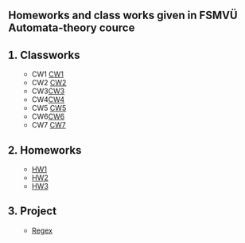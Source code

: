
<h2>Homeworks and class works given in FSMVÜ Automata-theory cource</h2>
<ol>
<h2><li > Classworks</li></h2>
   <ul>
 <li>CW1 <a href="https://maya-karahbala.github.io/Automata-theory/Classworks/Cw1.html">CW1</a></li>
<li>CW2 <a href="https://maya-karahbala.github.io/Automata-theory/Classworks/Cw2.html">CW2</a></li>

 <li> CW3<a href="https://maya-karahbala.github.io/Automata-theory/Classworks/Cw3.html">CW3</a></li>
 
 <li> CW4<a href="https://maya-karahbala.github.io/Automata-theory/Classworks/Cw4.html">CW4</a></li>
 <li>CW5 <a href="https://maya-karahbala.github.io/Automata-theory/Classworks/Expression.html">CW5</a></li>
 <li> CW6<a href="https://maya-karahbala.github.io/Automata-theory/Classworks/Cw6.html">CW6</a></li>
<li>CW7 <a href="https://maya-karahbala.github.io/Automata-theory/Classworks/cw7/microJ3.html">CW7</a></li>
     
  </ul>     
  <h2><li > Homeworks </li></h2>
     <ul>
<li> <a href="https://maya-karahbala.github.io/Automata-theory/Homeworks/HW1.html">HW1</a></li>
   <li> <a href="https://maya-karahbala.github.io/Automata-theory/Homeworks/HW2/Expression.html">HW2</a></li>
      <li> <a href="https://maya-karahbala.github.io/Automata-theory/Homeworks/HW3/microJ1.html">HW3</a></li>


      
  </ul> 
  <h2><li > Project</li></h2>
   <ul>
<li> <a href="https://maya-karahbala.github.io/Automata-theory/Project/index.html">Regex</a></li>
     
  </ul> 



